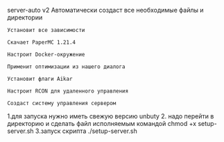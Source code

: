 server-auto v2
    Автоматически создаст все необходимые файлы и директории

    Установит все зависимости

    Скачает PaperMC 1.21.4

    Настроит Docker-окружение

    Применит оптимизации из нашего диалога

    Установит флаги Aikar

    Настроит RCON для удаленного управления

    Создаст систему управления сервером
    
1.для запуска нужно иметь свежую версию unbuty 
2. надо перейти в директорию и сделать файл исполняемым командой chmod +x setup-server.sh
3.запуск скрипта ./setup-server.sh
